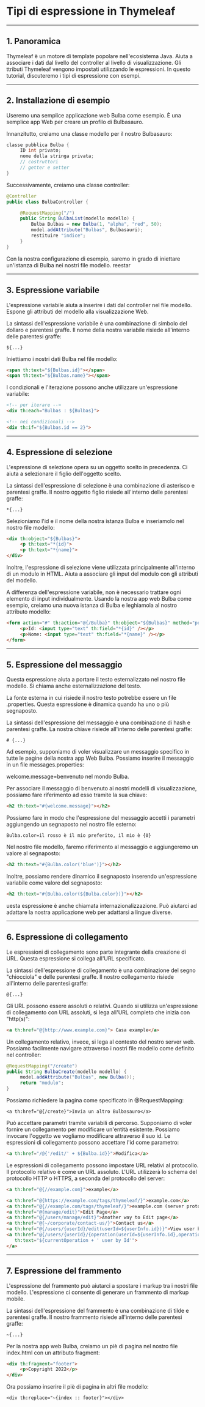 # Tipi di espressione in Thymeleaf

---

## 1. Panoramica

Thymeleaf è un motore di template popolare nell'ecosistema Java. Aiuta a associare i dati dal livello del controller al livello di visualizzazione. Gli ttributi Thymeleaf vengono impostati utilizzando le espressioni. In questo tutorial, discuteremo i tipi di espressione con esempi.

---

## 2. Installazione di esempio

Useremo una semplice applicazione web Bulba come esempio. È una semplice app Web per creare un profilo di Bulbasauro.

Innanzitutto, creiamo una classe modello per il nostro Bulbasauro:

```java
classe pubblica Bulba {
     ID int privato;
     nome della stringa privata;
     // costruttori
     // getter e setter
}
```

Successivamente, creiamo una classe controller:

```java
@Controller
public class BulbaController {

     @RequestMapping("/")
     public String BulbaList(modello modello) {
         Bulba Bulbas = new Bulba(1, "alpha", "red", 50);
         model.addAttribute("Bulbas", Bulbasauri);
         restituire "indice";
     }
}
```

Con la nostra configurazione di esempio, saremo in grado di iniettare un'istanza di Bulba nei nostri file modello.
reestar

---

## 3. Espressione variabile

L'espressione variabile aiuta a inserire i dati dal controller nel file modello. Espone gli attributi del modello alla visualizzazione Web.

La sintassi dell'espressione variabile è una combinazione di simbolo del dollaro e parentesi graffe. Il nome della nostra variabile risiede all'interno delle parentesi graffe:

`${...}`

Iniettiamo i nostri dati Bulba nel file modello:

```html
<span th:text="${Bulbas.id}"></span>
<span th:text="${Bulbas.name}"></span>
```

I condizionali e l'iterazione possono anche utilizzare un'espressione variabile:

```html
<!-- per iterare -->
<div th:each="Bulbas : ${Bulbas}">

<!-- nei condizionali -->
<div th:if="${Bulbas.id == 2}">
```

---

## 4. Espressione di selezione

L'espressione di selezione opera su un oggetto scelto in precedenza. Ci aiuta a selezionare il figlio dell'oggetto scelto.

La sintassi dell'espressione di selezione è una combinazione di asterisco e parentesi graffe. Il nostro oggetto figlio risiede all'interno delle parentesi graffe:

`*{...}`

Selezioniamo l'id e il nome della nostra istanza Bulba e inseriamolo nel nostro file modello:

```html
<div th:object="${Bulbas}">
     <p th:text="*{id}">
     <p th:text="*{name}">
</div>
```

Inoltre, l'espressione di selezione viene utilizzata principalmente all'interno di un modulo in HTML. Aiuta a associare gli input del modulo con gli attributi del modello.

A differenza dell'espressione variabile, non è necessario trattare ogni elemento di input individualmente. Usando la nostra app web Bulba come esempio, creiamo una nuova istanza di Bulba e leghiamola al nostro attributo modello:

```html
<form action="#" th:action="@{/Bulba}" th:object="${Bulbas}" method="post">
     <p>Id: <input type="text" th:field="*{id}" /></p>
     <p>Nome: <input type="text" th:field="*{name}" /></p>
</form>
```

---

## 5. Espressione del messaggio

Questa espressione aiuta a portare il testo esternalizzato nel nostro file modello. Si chiama anche esternalizzazione del testo.

La fonte esterna in cui risiede il nostro testo potrebbe essere un file .properties. Questa espressione è dinamica quando ha uno o più segnaposto.

La sintassi dell'espressione del messaggio è una combinazione di hash e parentesi graffe. La nostra chiave risiede all'interno delle parentesi graffe:

`# {...}`

Ad esempio, supponiamo di voler visualizzare un messaggio specifico in tutte le pagine della nostra app Web Bulba. Possiamo inserire il messaggio in un file messages.properties:

welcome.message=benvenuto nel mondo Bulba.

Per associare il messaggio di benvenuto ai nostri modelli di visualizzazione, possiamo fare riferimento ad esso tramite la sua chiave:

```html
<h2 th:text="#{welcome.message}"></h2>
```

Possiamo fare in modo che l'espressione del messaggio accetti i parametri aggiungendo un segnaposto nel nostro file esterno:

`Bulba.color=il rosso è il mio preferito, il mio è {0}`

Nel nostro file modello, faremo riferimento al messaggio e aggiungeremo un valore al segnaposto:

```html
<h2 th:text="#{Bulba.color('blue')}"></h2>
```

Inoltre, possiamo rendere dinamico il segnaposto inserendo un'espressione variabile come valore del segnaposto:

```html
<h2 th:text="#{Bulba.color(${Bulba.color})}"></h2>
```

uesta espressione è anche chiamata internazionalizzazione. Può aiutarci ad adattare la nostra applicazione web per adattarsi a lingue diverse.

---

## 6. Espressione di collegamento

Le espressioni di collegamento sono parte integrante della creazione di URL. Questa espressione si collega all'URL specificato.

La sintassi dell'espressione di collegamento è una combinazione del segno "chiocciola" e delle parentesi graffe. Il nostro collegamento risiede all'interno delle parentesi graffe:

`@{...}`

Gli URL possono essere assoluti o relativi. Quando si utilizza un'espressione di collegamento con URL assoluti, si lega all'URL completo che inizia con "http(s)":

```html
<a th:href="@{http://www.example.com}"> Casa example</a>
```

Un collegamento relativo, invece, si lega al contesto del nostro server web. Possiamo facilmente navigare attraverso i nostri file modello come definito nel controller:

```java
@RequestMapping("/create")
public String BulbaCreate(modello modello) {
     model.addAttribute("Bulbas", new Bulba());
     return "modulo";
}
```

Possiamo richiedere la pagina come specificato in @RequestMapping:

`<a th:href="@{/create}">Invia un altro Bulbasauro</a>`

Può accettare parametri tramite variabili di percorso. Supponiamo di voler fornire un collegamento per modificare un'entità esistente. Possiamo invocare l'oggetto we vogliamo modificare attraverso il suo id. Le espressioni di collegamento possono accettare l'id come parametro:

```html
<a th:href="/@{'/edit/' + ${Bulba.id}}">Modifica</a>
```

Le espressioni di collegamento possono impostare URL relativi al protocollo. Il protocollo relativo è come un URL assoluto. L'URL utilizzerà lo schema del protocollo HTTP o HTTPS, a seconda del protocollo del server:

```html
<a th:href="@{//example.com}">example</a>
```

```html
<a th:href="@{https://example.com/tags/thymeleaf/}">example.com</a>
<a th:href="@{//example.com/tags/thymeleaf/}">example.com (server protocol)</a>
<a th:href="@{manage/edit}">Edit Page</a>
<a th:href="@{/users/manage/edit}">Another way to Edit page</a>
<a th:href="@{~/corporate/contact-us/}">Contact us</a>
<a th:href="@{/users/{userId}/edit(userId=${userInfo.id})}">View user by Id</a>
<a th:href="@{/users/{userId}/{operation(userId=${userInfo.id},operation=${currentOperation})}"
   th:text="${currentOperation + ' user by Id'">
</a>
```

---

## 7. Espressione del frammento

L'espressione del frammento può aiutarci a spostare i markup tra i nostri file modello. L'espressione ci consente di generare un frammento di markup mobile.

La sintassi dell'espressione del frammento è una combinazione di tilde e parentesi graffe. Il nostro frammento risiede all'interno delle parentesi graffe:

`~{...}`

Per la nostra app web Bulba, creiamo un piè di pagina nel nostro file index.html con un attributo fragment:

```html
<div th:fragment="footer">
     <p>Copyright 2022</p>
</div>
```

Ora possiamo inserire il piè di pagina in altri file modello:

`<div th:replace="~{index :: footer}"></div>`

